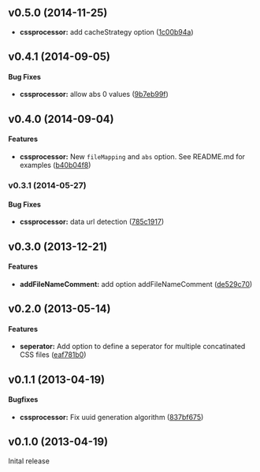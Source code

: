 <a name="v0.5.0"></a>
## v0.5.0 (2014-11-25)

* **cssprocessor:** add cacheStrategy option ([1c00b94a](https://github.com/SebastianM/grunt-fscss/commit/1c00b94ad6061551f5dd558fe0e2344cebeb5681))

<a name="v0.4.1"></a>
## v0.4.1 (2014-09-05)


#### Bug Fixes

* **cssprocessor:** allow abs 0 values ([9b7eb99f](https://github.com/SebastianM/grunt-fscss/commit/9b7eb99f368b53602441ccac6d65a5219c46c1ca))

<a name="v0.4.0"></a>
## v0.4.0 (2014-09-04)


#### Features

* **cssprocessor:** New `fileMapping` and `abs` option. See README.md for examples ([b40b04f8](https://github.com/SebastianM/grunt-fscss/commit/b40b04f8c8355a4249a6b07a1eb207e75afaf839))

<a name="v0.3.1"></a>
### v0.3.1 (2014-05-27)


#### Bug Fixes

* **cssprocessor:** data url detection ([785c1917](https://github.com/SebastianM/grunt-fscss/commit/785c19173e28e48f75de9a43f9cc3a3286d0d0b9))

<a name="v0.3.0"></a>
## v0.3.0 (2013-12-21)


#### Features

* **addFileNameComment:** add option addFileNameComment ([de529c70](https://github.com/SebastianM/grunt-fscss/commit/de529c70a6dcaa00493751d4b81c4b2d302f25f6))

<a name="v0.2.0"></a>
## v0.2.0 (2013-05-14)


#### Features

* **seperator:** Add option to define a seperator for multiple concatinated CSS files ([eaf781b0](https://github.com/SebastianM/grunt-fscss/commit/eaf781b055c538fe07f7d17efc7e21c6074db15d))

<a name="v0.1.1"></a>
## v0.1.1 (2013-04-19)


#### Bugfixes

* **cssprocessor:** Fix uuid generation algorithm ([837bf675](https://github.com/SebastianM/grunt-fscss/commit/837bf67579efb778a5ae49489fdec2f4176f1790))

<a name="v.0.1.0"></a>
## v0.1.0 (2013-04-19)

Inital release